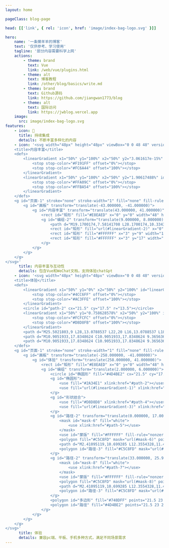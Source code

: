 ```yaml
---
layout: home

pageClass: blog-page

head: [['link', { rel: 'icon', href: 'image/index-bag-logo.svg' }]]

hero:
    name: '一条懒羊羊的博客'
    text: '仅供参考、学习使用'
    tagline: '部分内容需要科学上网'
    actions:
        - theme: brand
          text: Vue
          link: /web/vue/plugins.html
        - theme: alt
          text: 博客教程
          link: /other/blog/basics/write.md
        - theme: brand
          text: Github源码
          link: https://github.com/jiangwan1773/blog
        - theme: alt
          text: 国际访问
          link: https://jwblog.vercel.app
    image:
      src: image/index-bag-logo.svg
features:
    - icon: 📝
      title: 持续集成
      details: 不断丰富多样化的内容
    - icon: '<svg width="48px" height="48px" viewBox="0 0 48 48" version="1.1" xmlns="http://www.w3.org/2000/svg" xmlns:xlink="http://www.w3.org/1999/xlink">
    <title>内容丰富</title>
    <defs>
        <linearGradient x1="50%" y1="100%" x2="50%" y2="3.061617e-15%" id="linearGradient-1">
            <stop stop-color="#F191FF" offset="0%"></stop>
            <stop stop-color="#FC6A44" offset="100%"></stop>
        </linearGradient>
        <linearGradient x1="50%" y1="100%" x2="50%" y2="1.90617488%" id="linearGradient-2">
            <stop stop-color="#FFA09C" offset="0%"></stop>
            <stop stop-color="#FFBA54" offset="100%"></stop>
        </linearGradient>
    </defs>
    <g id="页面-1" stroke="none" stroke-width="1" fill="none" fill-rule="evenodd">
        <g id="画板" transform="translate(-43.000000, -41.000000)">
            <g id="内容丰富" transform="translate(43.000000, 41.000000)">
                <rect id="矩形" fill="#E8EAED" x="0" y="0" width="48" height="48" rx="6"></rect>
                <g id="编组-2" transform="translate(9.000000, 8.000000)">
                    <path d="M19.1700174,7.58141708 L28.1700174,10.3343583 C29.851574,10.8487168 31,12.4009505 31,14.159415 L31,28 C31,30.209139 29.209139,32 27,32 L18,32 C15.790861,32 14,30.209139 14,28 L14,11.4064739 C14,9.19733486 15.790861,7.40647386 18,7.40647386 C18.3965211,7.40647386 18.7908385,7.46543294 19.1700174,7.58141708 Z" id="矩形" fill="url(#linearGradient-1)"></path>
                    <rect id="矩形" fill="url(#linearGradient-2)" x="0" y="0" width="22" height="30" rx="6"></rect>
                    <rect id="矩形" fill="#FFFFFF" x="3" y="9" width="15" height="4" rx="2"></rect>
                    <rect id="矩形" fill="#FFFFFF" x="3" y="17" width="9" height="4" rx="2"></rect>
                </g>
            </g>
        </g>
    </g>
</svg>'
      title: 内容丰富与互动性
      details: 包含Vue和WeChat文档，支持体验chatGpt
    - icon: '<svg width="48px" height="48px" viewBox="0 0 48 48" version="1.1" xmlns="http://www.w3.org/2000/svg" xmlns:xlink="http://www.w3.org/1999/xlink">
    <title>体验</title>
    <defs>
        <linearGradient x1="50%" y1="0%" x2="50%" y2="100%" id="linearGradient-1">
            <stop stop-color="#4CC6FF" offset="0%"></stop>
            <stop stop-color="#AC3FFE" offset="100%"></stop>
        </linearGradient>
        <circle id="path-2" cx="21.5" cy="17.5" r="13.5"></circle>
        <linearGradient x1="50%" y1="0.758628578%" x2="50%" y2="100%" id="linearGradient-3">
            <stop stop-color="#FCFCFC" offset="0%"></stop>
            <stop stop-color="#D8D8FB" offset="100%"></stop>
        </linearGradient>
        <path d="M25.5021803,9 L28,13.0788537 L22,20 L16,13.0788537 L18.4978197,9 L25.5021803,9 Z M24,11 L20,11 L20,12 L24,12 L24,11 Z" id="path-4"></path>
        <path d="M10.9051933,17.8348624 C10.9051933,17.8348624 9.36563662,18.7018349 6.54311599,16.2247706 C6.54311599,16.2247706 4.61867011,14.6146789 5.77333764,14.2431193 C7.00200839,13.976666 8.24377263,13.7699833 9.493933,13.6238532 C11.4183789,13.3761468 12.5730464,13.2522936 12.5730464,13.2522936 C12.5730464,13.2522936 6.67141236,13.3761468 5.26015206,13.1284404 C3.84889176,12.8807339 2.05274225,10.6513762 1.66785311,8.66972477 C1.66785311,8.66972477 1.02637116,7.55504588 2.95081701,8.05045873 C4.74696648,8.54587158 12.44475,10.0321101 12.44475,10.0321101 C12.4447501,10.0321101 2.43763146,7.05963302 1.79614948,6.31651376 C0.625727549,4.5393163 0.00279690955,2.47752015 0,0.371559633 C0,0.123853221 0.256592774,0 0.513185578,0 L0.64148195,0 C0.64148195,0 8.08267269,3.22018347 13.086232,5.07798167 C18.0897913,6.93577986 22.580165,7.80275232 21.938683,10.1559633 C15.2672706,15.1100917 11.5894407,17.6697248 10.9051933,17.8348624 Z" id="path-5"></path>
        <path d="M10.9051933,17.8348624 C10.9051933,17.8348624 9.36563662,18.7018349 6.54311599,16.2247706 C6.54311599,16.2247706 4.61867011,14.6146789 5.77333764,14.2431193 C7.00200839,13.976666 8.24377263,13.7699833 9.493933,13.6238532 C11.4183789,13.3761468 12.5730464,13.2522936 12.5730464,13.2522936 C12.5730464,13.2522936 6.67141236,13.3761468 5.26015206,13.1284404 C3.84889176,12.8807339 2.05274225,10.6513762 1.66785311,8.66972477 C1.66785311,8.66972477 1.02637116,7.55504588 2.95081701,8.05045873 C4.74696648,8.54587158 12.44475,10.0321101 12.44475,10.0321101 C12.4447501,10.0321101 2.43763146,7.05963302 1.79614948,6.31651376 C0.625727549,4.5393163 0.00279690955,2.47752015 0,0.371559633 C0,0.123853221 0.256592774,0 0.513185578,0 L0.64148195,0 C0.64148195,0 8.08267269,3.22018347 13.086232,5.07798167 C18.0897913,6.93577986 22.580165,7.80275232 21.938683,10.1559633 C15.2672706,15.1100917 11.5894407,17.6697248 10.9051933,17.8348624 Z" id="path-7"></path>
    </defs>
    <g id="页面-1" stroke="none" stroke-width="1" fill="none" fill-rule="evenodd">
        <g id="画板" transform="translate(-258.000000, -41.000000)">
            <g id="体验" transform="translate(258.000000, 41.000000)">
                <rect id="矩形" fill="#E8EAED" x="0" y="0" width="48" height="48" rx="6"></rect>
                <g id="编组" transform="translate(2.000000, 6.000000)">
                    <circle id="椭圆形" fill="#4D4BE2" cx="21.5" cy="17.5" r="17.5"></circle>
                    <g id="椭圆形">
                        <use fill="#2A34E1" xlink:href="#path-2"></use>
                        <use fill="url(#linearGradient-1)" xlink:href="#path-2"></use>
                    </g>
                    <g id="形状结合">
                        <use fill="#D8D8D8" xlink:href="#path-4"></use>
                        <use fill="url(#linearGradient-3)" xlink:href="#path-4"></use>
                    </g>
                    <g id="路径-2" transform="translate(0.000000, 17.000000)">
                        <mask id="mask-6" fill="white">
                            <use xlink:href="#path-5"></use>
                        </mask>
                        <use id="蒙版" fill="#FFFFFF" fill-rule="nonzero" xlink:href="#path-5"></use>
                        <polygon fill="#C5C8FD" mask="url(#mask-6)" points="-1.11022302e-16 3.23726106 22 9.89368452 12.44475 10.0321101 1.4943975 7.14835828 -0.60171087 5"></polygon>
                        <path d="M2.41095119,10.699285 L12.3554328,11.4605345 L22,9.9628973 L20.1347431,12.6560196 C14.965952,13.1038216 12.2593878,13.3277225 12.0150507,13.3277225 C11.7707137,13.3277225 9.07395738,13.4426169 3.92478193,13.6724057 L1.60029066,11.4605345 L2.41095119,10.699285 Z" id="路径" fill="#C5C8FD" mask="url(#mask-6)"></path>
                        <polygon id="路径-3" fill="#C5C8FD" mask="url(#mask-6)" points="17.695721 12.9352817 7.24073319 17.5672448 9.22880892 19.5281 22 13.2818779 19.2000783 12.1858454"></polygon>
                    </g>
                    <g id="路径-2" transform="translate(33.000000, 25.990929) scale(-1, 1) translate(-33.000000, -25.990929) translate(22.000000, 17.000000)">
                        <mask id="mask-8" fill="white">
                            <use xlink:href="#path-7"></use>
                        </mask>
                        <use id="蒙版" fill="#FFFFFF" fill-rule="nonzero" xlink:href="#path-7"></use>
                        <polygon fill="#C5C8FD" mask="url(#mask-8)" points="4.4408921e-16 3.23726106 22 9.89368452 12.44475 10.0321101 1.4943975 7.14835828 -0.60171087 5"></polygon>
                        <path d="M2.41095119,10.699285 L12.3554328,11.4605345 L22,9.9628973 L20.1347431,12.6560196 C14.965952,13.1038216 12.2593878,13.3277225 12.0150507,13.3277225 C11.7707137,13.3277225 9.07395738,13.4426169 3.92478193,13.6724057 L1.60029066,11.4605345 L2.41095119,10.699285 Z" id="路径" fill="#C5C8FD" mask="url(#mask-8)"></path>
                        <polygon id="路径-3" fill="#C5C8FD" mask="url(#mask-8)" points="17.695721 12.9352817 7.24073319 17.5672448 9.22880892 19.5281 22 13.2818779 19.2000783 12.1858454"></polygon>
                    </g>
                    <polygon id="多边形" fill="#748DFF" points="21.5 23 27 28.5 21.5 34 16 28.5"></polygon>
                    <polygon id="路径" fill="#4D4BE2" points="21.5 23 27 28.5 21.5 34"></polygon>
                </g>
            </g>
        </g>
    </g>
</svg>'
      title: 体验
      details: 兼容pc端、平板、手机多种方式，满足不同场景需求
---
```


<style lang='scss'>
    .blog-page {
        .main {
            .name {
                animation: fadeInLeft;
                animation-duration: 0.6s;
            }
            .text {
                animation: fadeInRight;
                animation-duration: 0.9s;
            }
            .tagline {
                animation: fadeInLeft;
                animation-duration: 1.2s;
            }
        }
        .items {
            .item:first-child {
                animation: fadeInUpBig;
                animation-duration: 0.6s;
            }
            .item:nth-child(2) {
                animation: fadeInUpBig;
                animation-duration: 0.9s;
            }
            .item:nth-child(3) {
                animation: fadeInUpBig;
                animation-duration: 1.2s;
            }
        }
        .VPButton.brand {
            box-shadow: 0 2px 0 rgba(5, 145, 255, 0.1);
        }
    }
</style>